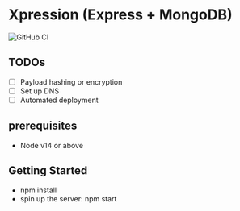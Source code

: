 # Xpression (Express + MongoDB)

![GitHub CI](https://img.shields.io/github/workflow/status/MindyTai/xpression/xpression%20CI?style=for-the-badge)
## TODOs
- [ ] Payload hashing or encryption
- [ ] Set up DNS
- [ ] Automated deployment

## prerequisites
- Node v14 or above

## Getting Started
- npm install
- spin up the server: npm start
